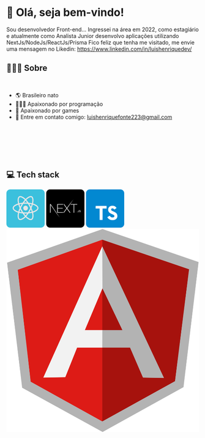 # 🖖 Olá, seja bem-vindo!

Sou desenvolvedor Front-end...
Ingressei na área em 2022, como estagiário e atualmente como Analista Junior desenvolvo aplicações utilizando NextJs/NodeJs/ReactJs/Prisma
Fico feliz que tenha me visitado, me envie uma mensagem no Likedin: https://www.linkedin.com/in/luishenriquedev/

## 👨🏻‍💻 Sobre

<br>

- 🌎 Brasileiro nato
- 👨🏻‍💻 Apaixonado por programação
- 🏀 Apaixonado por games
- 📧 Entre em contato comigo: luishenriquefonte223@gmail.com

<br>
<br>
<br>
<br>
<br>

## 💻 Tech stack

![React](/images/reactjs.svg)
![Next](/images/nextjs.svg)
![TypeScript](/images/typescript.svg)
![Angular](/images/angular.svg)


<br>
<br>
<br>
<br>
<br>
<br>
<br>
<br>
